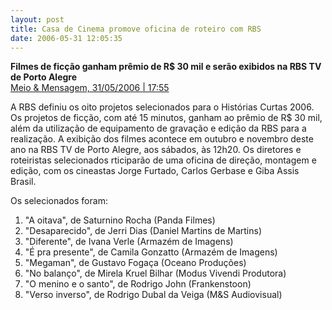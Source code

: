 ```yaml
---
layout: post
title: Casa de Cinema promove oficina de roteiro com RBS
date: 2006-05-31 12:05:35
---
```

**Filmes de ficção ganham prêmio de R$ 30 mil e serão exibidos na RBS TV de Porto Alegre**\
[Meio & Mensagem, 31/05/2006 | 17:55](http://www.meioemensagem.com.br/mmonline/jsp/Navega.jsp?pIdConteudo80876&OrId3)

A RBS definiu os oito projetos selecionados para o Histórias Curtas 2006. Os projetos de ficção, com até 15 minutos, ganham ao prêmio de R$ 30 mil, além da utilização de equipamento de gravação e edição da RBS para a realização. A exibição dos filmes acontece em outubro e novembro deste ano na RBS TV de Porto Alegre, aos sábados, às 12h20. Os diretores e roteiristas selecionados rticiparão de uma oficina de direção, montagem e edição, com os cineastas Jorge Furtado, Carlos Gerbase e Giba Assis Brasil.

Os selecionados foram:

1. "A oitava", de Saturnino Rocha (Panda Filmes)
2. "Desaparecido", de Jerri Dias (Daniel Martins de Martins)
3. "Diferente", de Ivana Verle (Armazém de Imagens)
4. "É pra presente", de Camila Gonzatto (Armazém de Imagens)
5. "Megaman", de Gustavo Fogaça (Oceano Produções)
6. "No balanço", de Mirela Kruel Bilhar (Modus Vivendi Produtora)
7. "O menino e o santo", de Rodrigo John (Frankenstoon)
8. "Verso inverso", de Rodrigo Dubal da Veiga (M&S Audiovisual)